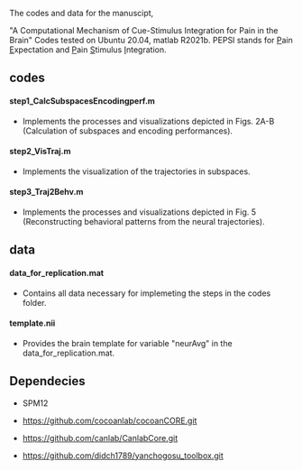 The codes and data for the manuscipt,


"A Computational Mechanism of Cue-Stimulus Integration for Pain in the Brain"
Codes tested on Ubuntu 20.04, matlab R2021b.
PEPSI stands for <ins>P</ins>ain <ins>E</ins>xpectation and <ins>P</ins>ain <ins>S</ins>timulus <ins>I</ins>ntegration.

## codes
#### step1_CalcSubspacesEncodingperf.m 
* Implements the processes and visualizations depicted in Figs. 2A-B (Calculation of subspaces and encoding performances).
#### step2_VisTraj.m
* Implements the visualization of the trajectories in subspaces.
#### step3_Traj2Behv.m
* Implements the processes and visualizations depicted in Fig. 5 (Reconstructing behavioral patterns from the neural trajectories).


## data
#### data_for_replication.mat
* Contains all data necessary for implemeting the steps in the codes folder.
#### template.nii
* Provides the brain template for variable "neurAvg" in the data_for_replication.mat.
  
## Dependecies

* SPM12

* https://github.com/cocoanlab/cocoanCORE.git

* https://github.com/canlab/CanlabCore.git

* https://github.com/didch1789/yanchogosu_toolbox.git
